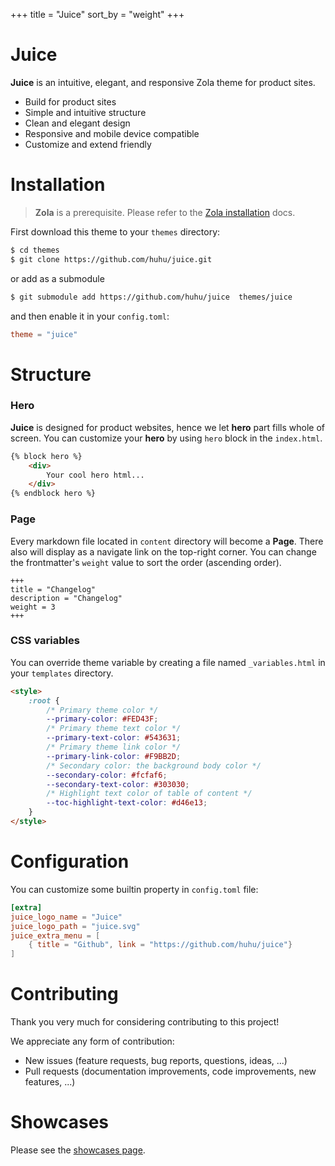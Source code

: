 +++
title = "Juice"
sort_by = "weight"
+++

# Juice

**Juice** is an intuitive, elegant, and responsive Zola theme for product sites.

- Build for product sites
- Simple and intuitive structure
- Clean and elegant design 
- Responsive and mobile device compatible
- Customize and extend friendly

# Installation

> **Zola** is a prerequisite. Please refer to the [Zola installation](https://www.getzola.org/documentation/getting-started/installation/) docs.

First download this theme to your `themes` directory:

```bash
$ cd themes
$ git clone https://github.com/huhu/juice.git
```

or add as a submodule
```bash
$ git submodule add https://github.com/huhu/juice  themes/juice
```

and then enable it in your `config.toml`:

```toml
theme = "juice"
```

# Structure

### Hero

**Juice** is designed for product websites, hence we let **hero** part fills whole of screen.
You can customize your **hero** by using `hero` block in the `index.html`.

```html
{% block hero %}
    <div>
        Your cool hero html...
    </div>
{% endblock hero %}
```

### Page

Every markdown file located in `content` directory will become a **Page**. There also will display as
a navigate link on the top-right corner. 
You can change the frontmatter's `weight` value to sort the order (ascending order).

```
+++
title = "Changelog"
description = "Changelog"
weight = 3
+++

```

### CSS variables

You can override theme variable by creating a file named `_variables.html` in your `templates` directory.

```html
<style>
    :root {
        /* Primary theme color */
        --primary-color: #FED43F;
        /* Primary theme text color */
        --primary-text-color: #543631;
        /* Primary theme link color */
        --primary-link-color: #F9BB2D;
        /* Secondary color: the background body color */
        --secondary-color: #fcfaf6;
        --secondary-text-color: #303030;
        /* Highlight text color of table of content */
        --toc-highlight-text-color: #d46e13;
    }
</style>
```

# Configuration

You can customize some builtin property in `config.toml` file:

```toml
[extra]
juice_logo_name = "Juice"
juice_logo_path = "juice.svg"
juice_extra_menu = [
    { title = "Github", link = "https://github.com/huhu/juice"}
]
```

# Contributing

Thank you very much for considering contributing to this project!

We appreciate any form of contribution:

- New issues (feature requests, bug reports, questions, ideas, ...)
- Pull requests (documentation improvements, code improvements, new features, ...)

# Showcases

Please see the [showcases page](/showcases).
